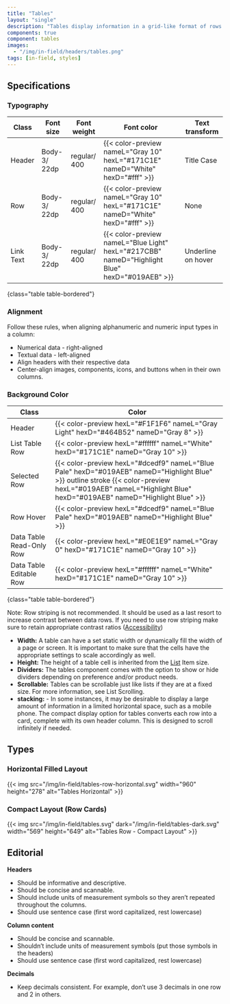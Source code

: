 ```yaml
---
title: "Tables"
layout: "single"
description: "Tables display information in a grid-like format of rows and columns."
components: true
component: tables
images:
  - "/img/in-field/headers/tables.png"
tags: [in-field, styles]
---
```


## Specifications

### Typography

<!-- prettier-ignore-start -->
| Class     | Font size    | Font weight  | Font color                                                                                   | Text transform     |
| --------- | ------------ | ------------ | -------------------------------------------------------------------------------------------- | ------------------ |
| Header    | Body-3/ 22dp | regular/ 400 | {{< color-preview nameL="Gray 10" hexL="#171C1E" nameD="White" hexD="#fff" >}}                | Title Case         |
| Row       | Body-3/ 22dp | regular/ 400 | {{< color-preview nameL="Gray 10" hexL="#171C1E" nameD="White" hexD="#fff" >}}                | None               |
| Link Text | Body-3/ 22dp | regular/ 400 | {{< color-preview nameL="Blue Light" hexL="#217CBB" nameD="Highlight Blue" hexD="#019AEB" >}} | Underline on hover |
{class="table table-bordered"}
<!-- prettier-ignore-end -->

### Alignment

Follow these rules, when aligning alphanumeric and numeric input types in a column:

- Numerical data - right-aligned
- Textual data - left-aligned
- Align headers with their respective data
- Center-align images, components, icons, and buttons when in their own columns.

### Background Color

<!-- prettier-ignore-start -->
| Class                    | Color                                                                                        |
| ------------------------ | -------------------------------------------------------------------------------------------- |
| Header                   | {{< color-preview hexL="#F1F1F6" nameL="Gray Light" hexD="#464B52" nameD="Gray 8" >}}        |
| List Table Row           | {{< color-preview hexL="#ffffff" nameL="White" hexD="#171C1E" nameD="Gray 10" >}}            |
| Selected Row             | {{< color-preview hexL="#dcedf9" nameL="Blue Pale" hexD="#019AEB" nameD="Highlight Blue" >}} outline stroke {{< color-preview hexL="#019AEB" nameL="Highlight Blue" hexD="#019AEB" nameD="Highlight Blue" >}} |
| Row Hover                | {{< color-preview hexL="#dcedf9" nameL="Blue Pale" hexD="#019AEB" nameD="Highlight Blue" >}} |
| Data Table Read-Only Row | {{< color-preview hexL="#E0E1E9" nameL="Gray 0" hexD="#171C1E" nameD="Gray 10" >}}           |
| Data Table Editable Row  | {{< color-preview hexL="#ffffff" nameL="White" hexD="#171C1E" nameD="Gray 10" >}}            |
{class="table table-bordered"}
<!-- prettier-ignore-end -->

Note: Row striping is not recommended. It should be used as a last resort to increase contrast between data rows. If you need to use row striping make sure to retain appropriate contrast ratios ([Accessibility](/foundations/accessibility/))

- **Width:** A table can have a set static width or dynamically fill the width of a page or screen. It is important to make sure that the cells have the appropriate settings to scale accordingly as well.
- **Height:** The height of a table cell is inherited from the [List](/components/in-field/lists/) Item size.
- **Dividers:** The tables component comes with the option to show or hide dividers depending on preference and/or product needs.
- **Scrollable:** Tables can be scrollable just like lists if they are at a fixed size. For more information, see List Scrolling.
- **stacking:** - In some instances, it may be desirable to display a large amount of information in a limited horizontal space, such as a mobile phone. The compact display option for tables converts each row into a card, complete with its own header column. This is designed to scroll infinitely if needed.

## Types

### Horizontal Filled Layout

{{< img src="/img/in-field/tables-row-horizontal.svg" width="960" height="278" alt="Tables Horizontal" >}}

### Compact Layout (Row Cards)

{{< img src="/img/in-field/tables.svg" dark="/img/in-field/tables-dark.svg" width="569" height="649" alt="Tables Row - Compact Layout" >}}

## Editorial

**Headers**

- Should be informative and descriptive.
- Should be concise and scannable.
- Should include units of measurement symbols so they aren’t repeated throughout the columns.
- Should use sentence case (first word capitalized, rest lowercase)

**Column content**

- Should be concise and scannable.
- Shouldn’t include units of measurement symbols (put those symbols in the headers)
- Should use sentence case (first word capitalized, rest lowercase)

**Decimals**

- Keep decimals consistent. For example, don’t use 3 decimals in one row and 2 in others.
